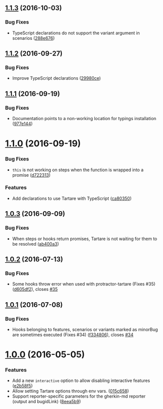 <a name="1.1.3"></a>
## [1.1.3](https://github.com/telefonicaid/tartare/compare/v1.1.2...v1.1.3) (2016-10-03)


### Bug Fixes

* TypeScript declarations do not support the variant argument in scenarios ([288e676](https://github.com/telefonicaid/tartare/commit/288e676))



<a name="1.1.2"></a>
## [1.1.2](https://github.com/telefonicaid/tartare/compare/v1.1.1...v1.1.2) (2016-09-27)


### Bug Fixes

* Improve TypeScript declarations ([29980ce](https://github.com/telefonicaid/tartare/commit/29980ce))



<a name="1.1.1"></a>
## [1.1.1](https://github.com/telefonicaid/tartare/compare/v1.1.0...v1.1.1) (2016-09-19)


### Bug Fixes

* Documentation points to a non-working location for typings installation ([977e144](https://github.com/telefonicaid/tartare/commit/977e144))



<a name="1.1.0"></a>
# [1.1.0](https://github.com/telefonicaid/tartare/compare/v1.0.3...v1.1.0) (2016-09-19)


### Bug Fixes

* `this` is not working on steps when the function is wrapped into a promise ([d722313](https://github.com/telefonicaid/tartare/commit/d722313))

### Features

* Add declarations to use Tartare with TypeScript ([ca80350](https://github.com/telefonicaid/tartare/commit/ca80350))



<a name="1.0.3"></a>
## [1.0.3](https://github.com/telefonicaid/tartare/compare/v1.0.2...v1.0.3) (2016-09-09)


### Bug Fixes

* When steps or hooks return promises, Tartare is not waiting for them to be resolved ([ab400a3](https://github.com/telefonicaid/tartare/commit/ab400a3))



<a name="1.0.2"></a>
## [1.0.2](https://github.com/telefonicaid/tartare/compare/v1.0.1...v1.0.2) (2016-07-13)


### Bug Fixes

* Some hooks throw error when used with protractor-tartare (Fixes #35) ([d605df2](https://github.com/telefonicaid/tartare/commit/d605df2)), closes [#35](https://github.com/telefonicaid/tartare/issues/35)



<a name="1.0.1"></a>
## [1.0.1](https://github.com/telefonicaid/tartare/compare/v1.0.0...v1.0.1) (2016-07-08)


### Bug Fixes

* Hooks belonging to features, scenarios or variants marked as minorBug are sometimes executed (Fixes #34) ([f334806](https://github.com/telefonicaid/tartare/commit/f334806)), closes [#34](https://github.com/telefonicaid/tartare/issues/34)



<a name="1.0.0"></a>
# [1.0.0](https://github.com/telefonicaid/tartare/compare/v0.9.0...v1.0.0) (2016-05-05)


### Features

* Add a new `interactive` option to allow disabling interactive features ([e2b58f5](https://github.com/telefonicaid/tartare/commit/e2b58f5))
* Allow setting Tartare options through env vars. ([015c658](https://github.com/telefonicaid/tartare/commit/015c658))
* Support reporter-specific parameters for the gherkin-md reporter (output and bugidLink) ([8eea5b9](https://github.com/telefonicaid/tartare/commit/8eea5b9))



